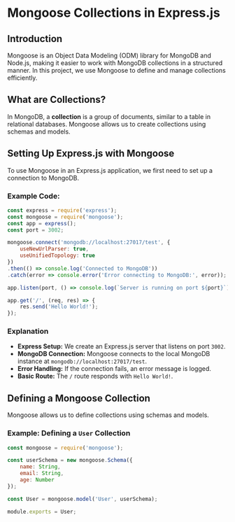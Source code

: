 # Mongoose Collections in Express.js

## Introduction
Mongoose is an Object Data Modeling (ODM) library for MongoDB and Node.js, making it easier to work with MongoDB collections in a structured manner. In this project, we use Mongoose to define and manage collections efficiently.

## What are Collections?
In MongoDB, a **collection** is a group of documents, similar to a table in relational databases. Mongoose allows us to create collections using schemas and models.

## Setting Up Express.js with Mongoose
To use Mongoose in an Express.js application, we first need to set up a connection to MongoDB.

### Example Code:

```javascript
const express = require('express');
const mongoose = require('mongoose');
const app = express();
const port = 3002;

mongoose.connect('mongodb://localhost:27017/test', {
    useNewUrlParser: true,
    useUnifiedTopology: true
})
.then(() => console.log('Connected to MongoDB'))
.catch(error => console.error('Error connecting to MongoDB:', error));

app.listen(port, () => console.log(`Server is running on port ${port}`));

app.get('/', (req, res) => {
    res.send('Hello World!');
});
```

### Explanation
- **Express Setup:** We create an Express.js server that listens on port `3002`.
- **MongoDB Connection:** Mongoose connects to the local MongoDB instance at `mongodb://localhost:27017/test`.
- **Error Handling:** If the connection fails, an error message is logged.
- **Basic Route:** The `/` route responds with `Hello World!`.

## Defining a Mongoose Collection
Mongoose allows us to define collections using schemas and models.

### Example: Defining a `User` Collection

```javascript
const mongoose = require('mongoose');

const userSchema = new mongoose.Schema({
    name: String,
    email: String,
    age: Number
});

const User = mongoose.model('User', userSchema);

module.exports = User;
```




